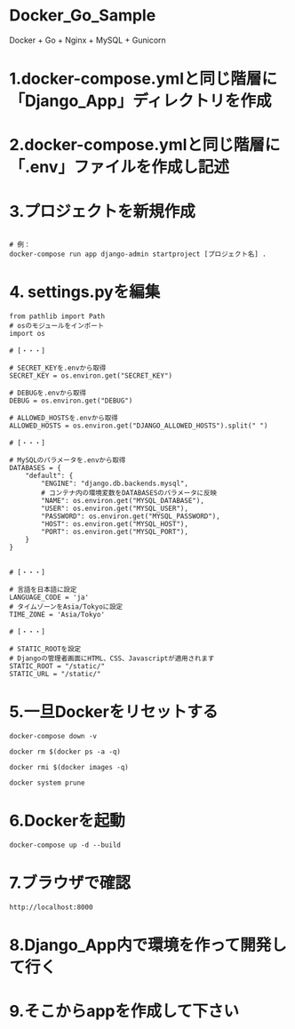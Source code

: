 # Docker_Go_Sample
Docker + Go + Nginx + MySQL + Gunicorn


# 1.docker-compose.ymlと同じ階層に「Django_App」ディレクトリを作成
# 2.docker-compose.ymlと同じ階層に「.env」ファイルを作成し記述

# 3.プロジェクトを新規作成
```

# 例：
docker-compose run app django-admin startproject [プロジェクト名] .
```



# 4. settings.pyを編集
```
from pathlib import Path
# osのモジュールをインポート
import os

# [・・・]

# SECRET_KEYを.envから取得
SECRET_KEY = os.environ.get("SECRET_KEY")

# DEBUGを.envから取得
DEBUG = os.environ.get("DEBUG")

# ALLOWED_HOSTSを.envから取得
ALLOWED_HOSTS = os.environ.get("DJANGO_ALLOWED_HOSTS").split(" ")

# [・・・]

# MySQLのパラメータを.envから取得
DATABASES = {
    "default": {
        "ENGINE": "django.db.backends.mysql",
        # コンテナ内の環境変数をDATABASESのパラメータに反映
        "NAME": os.environ.get("MYSQL_DATABASE"),
        "USER": os.environ.get("MYSQL_USER"),
        "PASSWORD": os.environ.get("MYSQL_PASSWORD"),
        "HOST": os.environ.get("MYSQL_HOST"),
        "PORT": os.environ.get("MYSQL_PORT"),
    }
}


# [・・・]

# 言語を日本語に設定
LANGUAGE_CODE = 'ja'
# タイムゾーンをAsia/Tokyoに設定
TIME_ZONE = 'Asia/Tokyo'

# [・・・]

# STATIC_ROOTを設定
# Djangoの管理者画面にHTML、CSS、Javascriptが適用されます
STATIC_ROOT = "/static/"
STATIC_URL = "/static/"
```


# 5.一旦Dockerをリセットする
```
docker-compose down -v

docker rm $(docker ps -a -q)

docker rmi $(docker images -q)

docker system prune
```

# 6.Dockerを起動
```
docker-compose up -d --build
```

# 7.ブラウザで確認
```
http://localhost:8000
```

# 8.Django_App内で環境を作って開発して行く
# 9.そこからappを作成して下さい